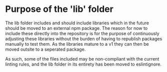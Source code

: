 # Purpose of the 'lib' folder

The lib folder includes and should include libraries which in the future should be moved to an external npm package. The reason for now to include these directly into the repository is for the purpose of continuously adjusting these libraries without the burden of having to republish packages manually to test them. As the libraries mature to a v1 they can then be moved outsite to a seperated package.

As such, some of the files included may be non-compliant with the current linting rules, and the lib folder in its entirety has been moved to eslintignore.
